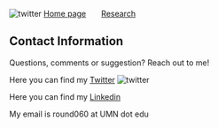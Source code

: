 ![twitter](https://user-images.githubusercontent.com/31868305/119173877-768a4580-ba2d-11eb-8e05-50e201b51920.png)
[Home page](./index.md) &nbsp; &nbsp; &nbsp; [Research](./Research.md) 

## Contact Information
Questions, comments or suggestion? Reach out to me!

Here you can find my [Twitter](https://twitter.com/CR46_) 
![twitter](https://user-images.githubusercontent.com/31868305/119173877-768a4580-ba2d-11eb-8e05-50e201b51920.png)

Here you can find my [Linkedin](https://www.linkedin.com/in/christopher-rounds-6a9b19189)

My email is round060 at UMN dot edu
